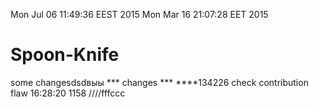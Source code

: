 Mon Jul 06 11:49:36 EEST 2015
Mon Mar 16 21:07:28 EET 2015
# Spoon-Knife
some changesdsdвыы
*** changes ***
****134226
check contribution flaw
16:28:20
1158
////fffccc